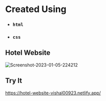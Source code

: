 # Created Using

- ### `html`
- ### `css`

## Hotel Website

<img src="https://i.ibb.co/t2dBd1C/Screenshot-2023-01-05-224212.png" alt="Screenshot-2023-01-05-224212" border="0">

## Try It

https://hotel-website-vishal00923.netlify.app/
